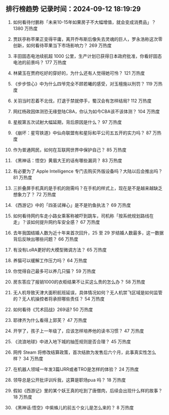 
## 排行榜趋势 记录时间：2024-09-12 18:19:29
  
  1. 如何看待付鹏称「未来10-15年如果房子不大幅增值，就会变成消费品」？ 1380 万热度
    
  2. 贾跃亭称苹果正变得平庸，离开乔布斯后像失去灵魂的巨人，罗永浩称这次零创新，如何看待苹果当下市场影响力？ 269 万热度
    
  3. 丰田固态电池续航超 1000 公里，生产计划已获得日本政府批准，你看好固态电池的前景吗？ 177 万热度
    
  4. 林黛玉在贾府吃好的穿好的，为什么还有人觉得她可怜？ 121 万热度
    
  5. 《步步惊心》中为什么四爷完全不顾若曦的感受，对玉檀施以刑罚？ 119 万热度
    
  6. 关羽当时忍着不北伐，打退于禁就停手，蜀汉会有怎样结局? 112 万热度
    
  7. 网红杨政因体测恐无缘登陆CBA，你认为如今CBA该不该体测？ 104 万热度
    
  8. 星舰第五次试射大幅延期，背后原因是什么？ 97 万热度
    
  9. 《崩坏：星穹铁道》中仙舟联盟有和星际和平公司五五开的实力吗？ 87 万热度
    
  10. 作为普通网民，如何在互联网世界中保护自己？ 85 万热度
    
  11. 《黑神话：悟空》黄眉大王的话有哪些漏洞？ 83 万热度
    
  12. 有必要为了 Apple Intelligence 专门去购买外版设备吗？大陆以后会推出吗？ 81 万热度
    
  13. 三折叠屏手机真的是手机的刚需吗？在手机的样式上，现在是不是越来越缺乏想象力了？ 72 万热度
    
  14. 《西游记》中的「四圣试禅心」是不是钓鱼执法？ 69 万热度
    
  15. 如何看待网约车走小路女乘客称被吓到跳车，司机称「按系统规划路线在走」？该如何提升网约车安全感？ 67 万热度
    
  16. 去年我国结婚人数为近十年来首次回升，25 至 29 岁结婚人数最多，这一数据背后反映出哪些问题？ 66 万热度
    
  17. 有没有LoRA更好的大模型微调方法？ 65 万热度
    
  18. 养猫可以缓解工作压力吗？ 64 万热度
    
  19. 你觉得自己最多可以养几只猫？ 59 万热度
    
  20. 房东答应了报销1000的衣柜结果不让买这么贵的怎么办？ 58 万热度
    
  21. 无人机导致天津大面积航班延误，具体情况如何？无人机禁飞区域是如何监管的？无人机操控者将承担哪些责任？ 54 万热度
    
  22. 如何看待《咒术回战》269话? 50 万热度
    
  23. 耶律齐为什么看得上郭芙？ 47 万热度
    
  24. 开学了，孩子上一年级了，应该怎样培养他的读书习惯？ 47 万热度
    
  25. 《流浪地球》中进入地下城的抽签规则是否合理？ 45 万热度
    
  26. 网传 Steam 将修改结算政策，首次结款为发售后六个月，此事真实性怎么样？ 34 万热度
    
  27. 在机器人领域一年发3篇IJRR或者TRO是怎样的体验？ 24 万热度
    
  28. 领导总是公开批评训斥我，这算是职场pua 吗？ 18 万热度
    
  29. 假如《西游记》里的某个妖王真的吃到了唐僧肉，后续会出现什么样的故事？ 18 万热度
    
  30. 《黑神话:悟空》中紫蛛儿的前五个女儿是怎么来的？ 8 万热度
    